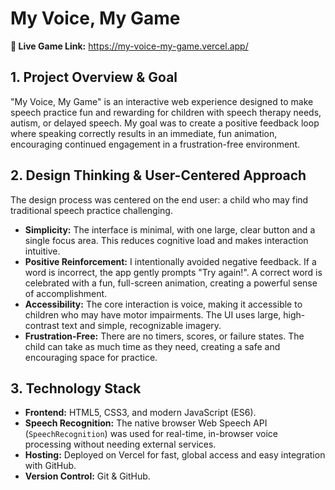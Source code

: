 # My Voice, My Game

**🔴 Live Game Link:** https://my-voice-my-game.vercel.app/

## 1. Project Overview & Goal
"My Voice, My Game" is an interactive web experience designed to make speech practice fun and rewarding for children with speech therapy needs, autism, or delayed speech. My goal was to create a positive feedback loop where speaking correctly results in an immediate, fun animation, encouraging continued engagement in a frustration-free environment.

## 2. Design Thinking & User-Centered Approach
The design process was centered on the end user: a child who may find traditional speech practice challenging.

* **Simplicity:** The interface is minimal, with one large, clear button and a single focus area. This reduces cognitive load and makes interaction intuitive.
* **Positive Reinforcement:** I intentionally avoided negative feedback. If a word is incorrect, the app gently prompts "Try again!". A correct word is celebrated with a fun, full-screen animation, creating a powerful sense of accomplishment.
* **Accessibility:** The core interaction is voice, making it accessible to children who may have motor impairments. The UI uses large, high-contrast text and simple, recognizable imagery.
* **Frustration-Free:** There are no timers, scores, or failure states. The child can take as much time as they need, creating a safe and encouraging space for practice.

## 3. Technology Stack
* **Frontend:** HTML5, CSS3, and modern JavaScript (ES6).
* **Speech Recognition:** The native browser Web Speech API (`SpeechRecognition`) was used for real-time, in-browser voice processing without needing external services.
* **Hosting:** Deployed on Vercel for fast, global access and easy integration with GitHub.
* **Version Control:** Git & GitHub.